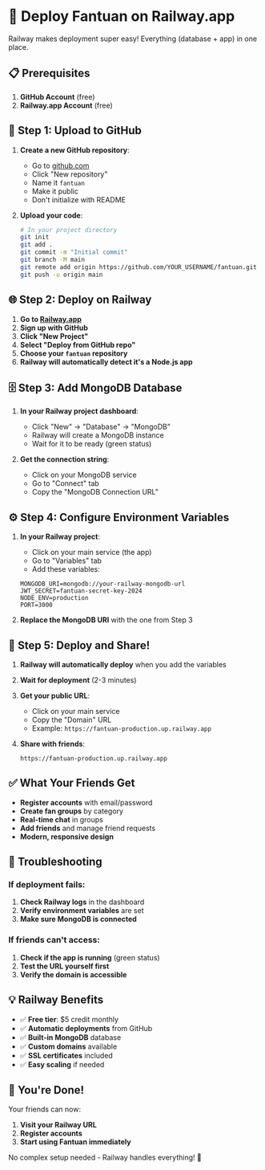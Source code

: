 # 🚀 Deploy Fantuan on Railway.app

Railway makes deployment super easy! Everything (database + app) in one place.

## 📋 Prerequisites

1. **GitHub Account** (free)
2. **Railway.app Account** (free)

## 🚀 Step 1: Upload to GitHub

1. **Create a new GitHub repository**:
   - Go to [github.com](https://github.com)
   - Click "New repository"
   - Name it `fantuan`
   - Make it public
   - Don't initialize with README

2. **Upload your code**:
   ```bash
   # In your project directory
   git init
   git add .
   git commit -m "Initial commit"
   git branch -M main
   git remote add origin https://github.com/YOUR_USERNAME/fantuan.git
   git push -u origin main
   ```

## 🌐 Step 2: Deploy on Railway

1. **Go to [Railway.app](https://railway.app)**
2. **Sign up with GitHub**
3. **Click "New Project"**
4. **Select "Deploy from GitHub repo"**
5. **Choose your `fantuan` repository**
6. **Railway will automatically detect it's a Node.js app**

## 🗄️ Step 3: Add MongoDB Database

1. **In your Railway project dashboard**:
   - Click "New" → "Database" → "MongoDB"
   - Railway will create a MongoDB instance
   - Wait for it to be ready (green status)

2. **Get the connection string**:
   - Click on your MongoDB service
   - Go to "Connect" tab
   - Copy the "MongoDB Connection URL"

## ⚙️ Step 4: Configure Environment Variables

1. **In your Railway project**:
   - Click on your main service (the app)
   - Go to "Variables" tab
   - Add these variables:

   ```
   MONGODB_URI=mongodb://your-railway-mongodb-url
   JWT_SECRET=fantuan-secret-key-2024
   NODE_ENV=production
   PORT=3000
   ```

2. **Replace the MongoDB URI** with the one from Step 3

## 🎉 Step 5: Deploy and Share!

1. **Railway will automatically deploy** when you add the variables
2. **Wait for deployment** (2-3 minutes)
3. **Get your public URL**:
   - Click on your main service
   - Copy the "Domain" URL
   - Example: `https://fantuan-production.up.railway.app`

4. **Share with friends**:
   ```
   https://fantuan-production.up.railway.app
   ```

## ✅ What Your Friends Get

- **Register accounts** with email/password
- **Create fan groups** by category
- **Real-time chat** in groups
- **Add friends** and manage friend requests
- **Modern, responsive design**

## 🔧 Troubleshooting

### If deployment fails:
1. **Check Railway logs** in the dashboard
2. **Verify environment variables** are set
3. **Make sure MongoDB is connected**

### If friends can't access:
1. **Check if the app is running** (green status)
2. **Test the URL yourself first**
3. **Verify the domain is accessible**

## 💡 Railway Benefits

- ✅ **Free tier**: $5 credit monthly
- ✅ **Automatic deployments** from GitHub
- ✅ **Built-in MongoDB** database
- ✅ **Custom domains** available
- ✅ **SSL certificates** included
- ✅ **Easy scaling** if needed

## 🎊 You're Done!

Your friends can now:
1. **Visit your Railway URL**
2. **Register accounts**
3. **Start using Fantuan immediately**

No complex setup needed - Railway handles everything! 🚀 